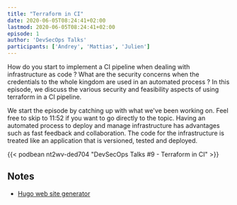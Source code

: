 ```yaml
---
title: "Terraform in CI"
date: 2020-06-05T08:24:41+02:00
lastmod: 2020-06-05T08:24:41+02:00
episode: 1
author: 'DevSecOps Talks'
participants: ['Andrey', 'Mattias', 'Julien']
---
```


How do you start to implement a CI pipeline when dealing with infrastructure as code ?
What are the security concerns when the credentials to the whole kingdom are used in an automated process ?
In this episode, we discuss the various security and feasibility aspects of using terraform in a CI pipeline.
<!--more-->
We start the episode by catching up with what we've been working on.
Feel free to skip to 11:52 if you want to go directly to the topic.
Having an automated process to deploy and manage infrastructure has advantages such as fast feedback and collaboration.
The code for the infrastructure is treated like an application that is versioned, tested and deployed.

<!-- Player -->

{{< podbean nt2wv-ded704 "DevSecOps Talks #9 - Terraform in CI" >}}

## Notes

- [Hugo web site generator](https://gohugo.io)
